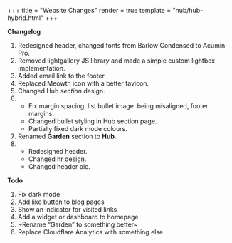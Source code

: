 +++
title = "Website Changes"
render = true
template = "hub/hub-hybrid.html"
+++

**Changelog**

1. Redesigned header, changed fonts from Barlow Condensed to Acumin Pro.
2. Removed lightgallery JS library and made a simple custom lightbox implementation.
3. Added email link to the footer.
4. Replaced Meowth icon with a better favicon.
5. Changed Hub _section_ design.
6. - Fix margin spacing, list bullet image  being misaligned, footer margins. 
   - Changed bullet styling in Hub section page. 
   - Partially fixed dark mode colours.
7. Renamed **Garden** section to **Hub**.  
8. - Redesigned header.
   - Changed hr design.
   - Changed header pic.


**Todo**

1. Fix dark mode
2. Add like button to blog pages
3. Show an indicator for visited links
4. Add a widget or dashboard to homepage
5. ~Rename “Garden” to something better~ 
6. Replace Cloudflare Analytics with something else.